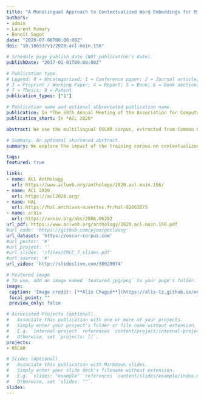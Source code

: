 ```yaml
---
title: "A Monolingual Approach to Contextualized Word Embeddings for Mid-Resource Languages"
authors:
- admin
- Laurent Romary
- Benoît Sagot
date: "2020-07-06T00:00:00Z"
doi: "10.18653/v1/2020.acl-main.156"

# Schedule page publish date (NOT publication's date).
publishDate: "2017-01-01T00:00:00Z"

# Publication type.
# Legend: 0 = Uncategorized; 1 = Conference paper; 2 = Journal article;
# 3 = Preprint / Working Paper; 4 = Report; 5 = Book; 6 = Book section;
# 7 = Thesis; 8 = Patent
publication_types: ["1"]

# Publication name and optional abbreviated publication name.
publication: In *The 58th Annual Meeting of the Association for Computational Linguistics*
publication_short: In *ACL 2020*

abstract: We use the multilingual OSCAR corpus, extracted from Common Crawl via language classification, filtering and cleaning, to train monolingual contextualized word embeddings (ELMo) for five mid-resource languages. We then compare the performance of OSCAR-based and Wikipedia-based ELMo embeddings for these languages on the part-of-speech tagging and parsing tasks. We show that, despite the noise in the Common-Crawl-based OSCAR data, embeddings trained on OSCAR perform much better than monolingual embeddings trained on Wikipedia. They actually equal or improve the current state of the art in tagging and parsing for all five languages. In particular, they also improve over multilingual Wikipedia-based contextual embeddings (multilingual BERT), which almost always constitutes the previous state of the art, thereby showing that the benefit of a larger, more diverse corpus surpasses the cross-lingual benefit of multilingual embedding architectures.

# Summary. An optional shortened abstract.
summary: We explore the impact of the training corpus on contextualized word embeddings in five mid-resource languages.

tags:
featured: true

links:
- name: ACL Anthology
  url: https://www.aclweb.org/anthology/2020.acl-main.156/
- name: ACL 2020
  url: https://acl2020.org/
- name: HAL
  url: https://hal.archives-ouvertes.fr/hal-02863875
- name: arXiv
  url: https://arxiv.org/abs/2006.06202
url_pdf: https://www.aclweb.org/anthology/2020.acl-main.156.pdf
#url_code: 'https://github.com/pjox/goclassy'
url_dataset: 'https://oscar-corpus.com'
#url_poster: '#'
#url_project: ''
#url_slides: '/files/CMLC_7_slides.pdf'
#url_source: '#'
url_video: 'http://slideslive.com/38929074'

# Featured image
# To use, add an image named `featured.jpg/png` to your page's folder. 
image:
 caption: 'Image credit: [**Alix Chagué**](https://alix-tz.github.io/en/index.html)'
 focal_point: ""
 preview_only: false

# Associated Projects (optional).
#   Associate this publication with one or more of your projects.
#   Simply enter your project's folder or file name without extension.
#   E.g. `internal-project` references `content/project/internal-project/index.md`.
#   Otherwise, set `projects: []`.
projects:
- OSCAR

# Slides (optional).
#   Associate this publication with Markdown slides.
#   Simply enter your slide deck's filename without extension.
#   E.g. `slides: "example"` references `content/slides/example/index.md`.
#   Otherwise, set `slides: ""`.
slides:
---
```

